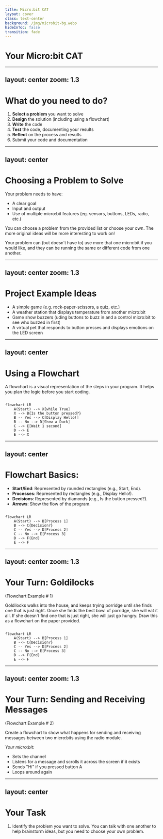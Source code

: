 ```yaml
---
title: Micro:bit CAT
layout: cover
class: text-center
background: /img/microbit-bg.webp
hideInToc: false
transition: fade
---
```


# Your Micro:bit CAT

---
layout: center
zoom: 1.3
---

# What do you need to do?

1. **Select a problem** you want to solve
2. **Design** the solution (including using a flowchart)
3. **Write** the code
4. **Test** the code, documenting your results
5. **Reflect** on the process and results
6. Submit your code and documentation

---
layout: center
---

# Choosing a Problem to Solve

Your problem needs to have: 

- A clear goal
- Input and output
- Use of multiple micro:bit features (eg. sensors, buttons, LEDs, radio, etc.)

You can choose a problem from the provided list or choose your own. The more original ideas will be more interesting to work on!

Your problem can (but doesn't have to) use more that one micro:bit if you would like, and they can be running the same or different code from one another. 

---
layout: center
zoom: 1.3
---

# Project Example Ideas

- A simple game (e.g. rock-paper-scissors, a quiz, etc.)
- A weather station that displays temperature from another micro:bit
- Game show buzzers (uding buttons to buzz in and a control micro:bit to see who buzzed in first)
- A virtual pet that responds to button presses and displays emotions on the LED screen

---
layout: center
---

# Using a Flowchart

A flowchart is a visual representation of the steps in your program. It helps you plan the logic before you start coding.

```mermaid

flowchart LR
    A(Start) --> X[while True]
    X --> B{Is the button pressed?}
    B -- Yes --> C[Display Hello!]
    B -- No --> D[Show a Duck]
    C --> E[Wait 1 second]
    D --> E
    E --> X
```

---
layout: center
---

# Flowchart Basics:

- **Start/End**: Represented by rounded rectangles (e.g., Start, End).
- **Processes**: Represented by rectangles (e.g., Display Hello!).
- **Decisions**: Represented by diamonds (e.g., Is the button pressed?).
- **Arrows**: Show the flow of the program.

```mermaid

flowchart LR
    A(Start) --> B[Process 1]
    B --> C{Decision?}
    C -- Yes --> D[Process 2]
    C -- No --> E[Process 3]
    D --> F(End)
    E --> F

```
---
layout: center
zoom: 1.3
---

# Your Turn: Goldilocks 
(Flowchart Example # 1)

Goldilocks walks into the house, and keeps trying porridge until she finds one that is just right. Once she finds the best bowl of porridge, she will eat it all. If she doesn't find one that is just right, she will just go hungry. Draw this as a flowchart on the paper provided.

```mermaid

flowchart LR
    A(Start) --> B[Process 1]
    B --> C{Decision?}
    C -- Yes --> D[Process 2]
    C -- No --> E[Process 3]
    D --> F(End)
    E --> F

```

---
layout: center
zoom: 1.3
---

# Your Turn: Sending and Receiving Messages
(Flowchart Example # 2)

Create a flowchart to show what happens for sending and receiving messages between two micro:bits using the radio module.

*Your micro:bit:*
- Sets the channel
- Listens for a message and scrolls it across the screen if it exists
- Sends "Hi" if you pressed button A
- Loops around again

---
layout: center
---

# Your Task

1. Identify the problem you want to solve. You can talk with one another to help brainstorm ideas, but you need to choose your own problem.
